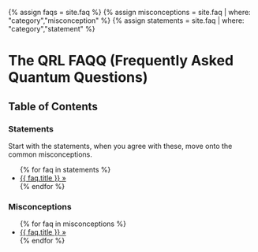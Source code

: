 ---
---
{% assign faqs = site.faq %}
{% assign misconceptions = site.faq | where: "category","misconception" %}
{% assign statements = site.faq | where: "category","statement" %}

<h1>
	The QRL FAQQ
	<span>(Frequently Asked Quantum Questions)</span>
</h1>

<h2>Table of Contents</h2>

<h3>Statements</h3>
<p>Start with the statements, when you agree with these, move onto the common misconceptions.</p>
<ul class="buttons">
	{% for faq in statements %}
		<li><a href="{{ faq.slug }}">{{ faq.title }} »</a></li>
	{% endfor %}
</ul>

<h3>Misconceptions</h3>
<ul class="buttons">
	{% for faq in misconceptions %}
		<li><a href="{{ faq.slug }}">{{ faq.title }} »</a></li>
	{% endfor %}
</ul>